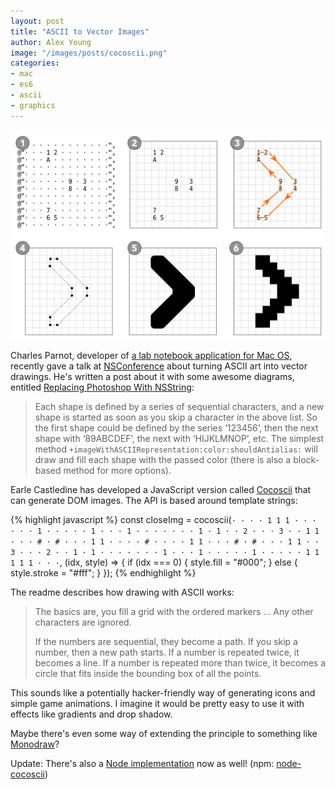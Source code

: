 ```yaml
---
layout: post
title: "ASCII to Vector Images"
author: Alex Young
image: "/images/posts/cocoscii.png"
categories:
- mac
- es6
- ascii
- graphics
---
```


![ASCII to vector](/images/posts/cocoscii.png)

Charles Parnot, developer of [a lab notebook application for Mac OS](http://findingsapp.com), recently gave a talk at [NSConference](http://nsconference.com) about turning ASCII art into vector drawings.  He's written a post about it with some awesome diagrams, entitled [Replacing Photoshop With NSString](http://cocoamine.net/blog/2015/03/20/replacing-photoshop-with-nsstring/):

> Each shape is defined by a series of sequential characters, and a new shape is started as soon as you skip a character in the above list. So the first shape could be defined by the series ‘123456’, then the next shape with ‘89ABCDEF’, the next with ‘HIJKLMNOP’, etc. The simplest method `+imageWithASCIIRepresentation:color:shouldAntialias:` will draw and fill each shape with the passed color (there is also a block-based method for more options).

Earle Castledine has developed a JavaScript version called [Cocoscii](https://github.com/mrspeaker/cocoscii) that can generate DOM images.  The API is based around template strings:

{% highlight javascript %}
const closeImg = cocoscii(`
  · · · · 1 1 1 · · · ·
  · · 1 · · · · · 1 · ·
  · 1 · · · · · · · 1 ·
  1 · · 2 · · · 3 · · 1
  1 · · · # · # · · · 1
  1 · · · · # · · · · 1
  1 · · · # · # · · · 1
  1 · · 3 · · · 2 · · 1
  · 1 · · · · · · · 1 ·
  · · 1 · · · · · 1 · ·
  · · · 1 1 1 1 1 · · ·
  `, (idx, style) => {
    if (idx === 0) {
      style.fill = "#000";
    } else {
      style.stroke = "#fff";
    }
  });
{% endhighlight %}

The readme describes how drawing with ASCII works:

> The basics are, you fill a grid with the ordered markers ... Any other characters are ignored.
> 
> If the numbers are sequential, they become a path. If you skip a number, then a new path starts. If a number is repeated twice, it becomes a line. If a number is repeated more than twice, it becomes a circle that fits inside the bounding box of all the points.

This sounds like a potentially hacker-friendly way of generating icons and simple game animations.  I imagine it would be pretty easy to use it with effects like gradients and drop shadow.

Maybe there's even some way of extending the principle to something like [Monodraw](http://monodraw.helftone.com)?

Update: There's also a [Node implementation](https://github.com/mz2/node-cocoscii) now as well! (npm: [node-cocoscii](https://www.npmjs.com/package/node-cocoscii))
